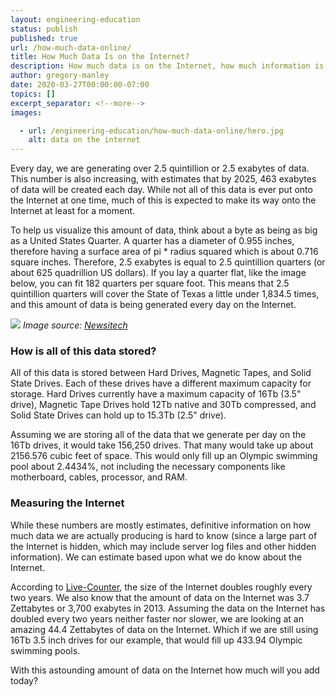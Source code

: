 ```yaml
---
layout: engineering-education
status: publish
published: true
url: /how-much-data-online/
title: How Much Data Is on the Internet?
description: How much data is on the Internet, how much information is online, and how is data on the internet stored?
author: gregory-manley
date: 2020-03-27T00:00:00-07:00
topics: []
excerpt_separator: <!--more-->
images:

  - url: /engineering-education/how-much-data-online/hero.jpg
    alt: data on the internet
---
```

Every day, we are generating over 2.5 quintillion or 2.5 exabytes of data. This number is also increasing, with estimates that by 2025, 463 exabytes of data will be created each day. While not all of this data is ever put onto the Internet at one time, much of this is expected to make its way onto the Internet at least for a moment.
<!--more-->

To help us visualize this amount of data, think about a byte as being as big as a United States Quarter. A quarter has a diameter of 0.955 inches, therefore having a surface area of pi * radius squared which is about 0.716 square inches. Therefore, 2.5 exabytes is equal to 2.5 quintillion quarters (or about 625 quadrillion US dollars). If you lay a quarter flat, like the image below, you can fit 182 quarters per square foot. This means that 2.5 quintillion quarters will cover the State of Texas a little under 1,834.5 times, and this amount of data is being generated every day on the Internet.

![](/engineering-educationhttps://newsitech.weebly.com/uploads/2/0/5/4/20542424/img-1579_orig.jpg)
*Image source: [Newsitech](https://newsitech.weebly.com/uploads/2/0/5/4/20542424/img-1579_orig.jpg)*

### How is all of this data stored?
All of this data is stored between Hard Drives, Magnetic Tapes, and Solid State Drives. Each of these drives have a different maximum capacity for storage. Hard Drives currently have a maximum capacity of 16Tb (3.5" drive), Magnetic Tape Drives hold 12Tb native and 30Tb compressed, and Solid State Drives can hold up to 15.3Tb (2.5" drive).

Assuming we are storing all of the data that we generate per day on the 16Tb drives, it would take 156,250 drives. That many would take up about 2156.576 cubic feet of space. This would only fill up an Olympic swimming pool about 2.4434%, not including the necessary components like motherboard, cables, processor, and RAM.

### Measuring the Internet
While these numbers are mostly estimates, definitive information on how much data we are actually producing is hard to know (since a large part of the Internet is hidden, which may include server log files and other hidden information). We can estimate based upon what we do know about the Internet.

According to [Live-Counter](https://www.live-counter.com/how-big-is-the-internet), the size of the Internet doubles roughly every two years. We also know that the amount of data on the Internet was 3.7 Zettabytes or 3,700 exabytes in 2013. Assuming the data on the Internet has doubled every two years neither faster nor slower, we are looking at an amazing 44.4 Zettabytes of data on the Internet. Which if we are still using 16Tb 3.5 inch drives for our example, that would fill up 433.94 Olympic swimming pools.

With this astounding amount of data on the Internet how much will you add today?

